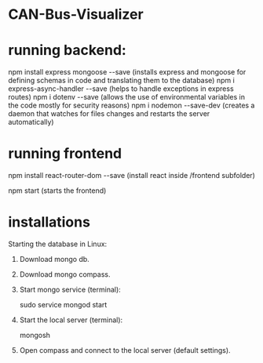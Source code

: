 # CAN-Bus-Visualizer

# running backend:
npm install express mongoose --save (installs express and mongoose for defining schemas in code and translating them to the database)
npm i express-async-handler --save (helps to handle exceptions in express routes)
npm i dotenv --save (allows the use of environmental variables in the code mostly for security reasons)
npm i nodemon --save-dev (creates a daemon that watches for files changes and restarts the server automatically)

# running frontend
npm install react-router-dom --save (install react inside /frontend subfolder)

npm start (starts the frontend)

# installations

Starting the database in Linux:
1) Download mongo db.

2) Download mongo compass.

3) Start mongo service (terminal):

	sudo service mongod start
  
4) Start the local server (terminal):

	mongosh
  
5) Open compass and connect to the local server (default settings).
